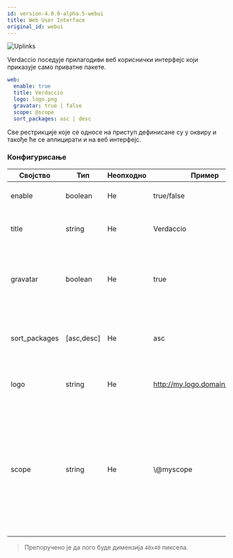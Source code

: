 ```yaml
---
id: version-4.0.0-alpha.5-webui
title: Web User Interface
original_id: webui
---
```


![Uplinks](https://user-images.githubusercontent.com/558752/52916111-fa4ba980-32db-11e9-8a64-f4e06eb920b3.png)

Verdaccio поседује прилагодиви веб кориснички интерфејс који приказује само приватне пакете.

```yaml
web:
  enable: true
  title: Verdaccio
  logo: logo.png
  gravatar: true | false
  scope: @scope
  sort_packages: asc | desc
```

Све рестрикције које се односе на приступ дефинисане су у оквиру  и такође ће се аплицирати и на веб интерфејс.</p> 

### Конфигурисање

| Својство      | Тип        | Неопходно | Пример                         | Подршка    | Опис                                                                                                                                              |
| ------------- | ---------- | --------- | ------------------------------ | ---------- | ------------------------------------------------------------------------------------------------------------------------------------------------- |
| enable        | boolean    | Не        | true/false                     | all        | дозвољава приказ веб интерфејса                                                                                                                   |
| title         | string     | Не        | Verdaccio                      | all        | Опис наслова HTML заглавља                                                                                                                        |
| gravatar      | boolean    | Не        | true                           | `>v4`   | Gravatar-и ће бити генерисани у позадини, ако је ово својство омогућено                                                                           |
| sort_packages | [asc,desc] | Не        | asc                            | `>v4`   | По правилу, приватни пакети су сортирани по растућем редоследу                                                                                    |
| logo          | string     | Не        | http://my.logo.domain/logo.png | all        | URI где се лого налази (лого за header)                                                                                                           |
| scope         | string     | Не        | \\@myscope                   | `>v3.x` | Ако користите регистри за specific module scope, прецизирајте тај scope како бисте подесили webui instructions header (note: escape @ with \\@) |

> Препоручено је да лого буде димензија `40x40` пиксела.